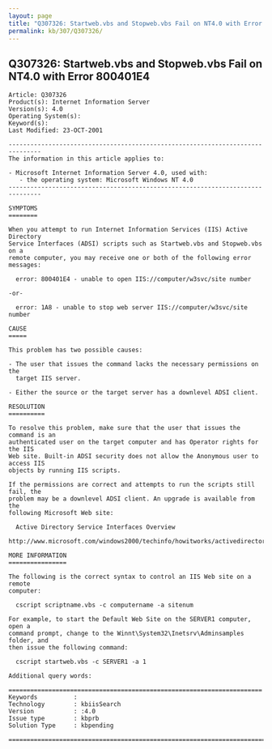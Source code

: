 ```yaml
---
layout: page
title: "Q307326: Startweb.vbs and Stopweb.vbs Fail on NT4.0 with Error 800401E4"
permalink: kb/307/Q307326/
---
```


## Q307326: Startweb.vbs and Stopweb.vbs Fail on NT4.0 with Error 800401E4

	Article: Q307326
	Product(s): Internet Information Server
	Version(s): 4.0
	Operating System(s): 
	Keyword(s): 
	Last Modified: 23-OCT-2001
	
	-------------------------------------------------------------------------------
	The information in this article applies to:
	
	- Microsoft Internet Information Server 4.0, used with:
	   - the operating system: Microsoft Windows NT 4.0 
	-------------------------------------------------------------------------------
	
	SYMPTOMS
	========
	
	When you attempt to run Internet Information Services (IIS) Active Directory
	Service Interfaces (ADSI) scripts such as Startweb.vbs and Stopweb.vbs on a
	remote computer, you may receive one or both of the following error messages:
	
	  error: 800401E4 - unable to open IIS://computer/w3svc/site number
	
	-or-
	
	  error: 1A8 - unable to stop web server IIS://computer/w3svc/site number
	
	CAUSE
	=====
	
	This problem has two possible causes:
	
	- The user that issues the command lacks the necessary permissions on the
	  target IIS server.
	
	- Either the source or the target server has a downlevel ADSI client.
	
	RESOLUTION
	==========
	
	To resolve this problem, make sure that the user that issues the command is an
	authenticated user on the target computer and has Operator rights for the IIS
	Web site. Built-in ADSI security does not allow the Anonymous user to access IIS
	objects by running IIS scripts.
	
	If the permissions are correct and attempts to run the scripts still fail, the
	problem may be a downlevel ADSI client. An upgrade is available from the
	following Microsoft Web site:
	
	  Active Directory Service Interfaces Overview
	  http://www.microsoft.com/windows2000/techinfo/howitworks/activedirectory/adsilinks.asp
	
	MORE INFORMATION
	================
	
	The following is the correct syntax to control an IIS Web site on a remote
	computer:
	
	  cscript scriptname.vbs -c computername -a sitenum
	
	For example, to start the Default Web Site on the SERVER1 computer, open a
	command prompt, change to the Winnt\System32\Inetsrv\Adminsamples folder, and
	then issue the following command:
	
	  cscript startweb.vbs -c SERVER1 -a 1
	
	Additional query words:
	
	======================================================================
	Keywords          :  
	Technology        : kbiisSearch
	Version           : :4.0
	Issue type        : kbprb
	Solution Type     : kbpending
	
	=============================================================================
	
